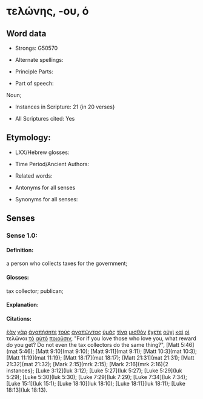 # τελώνης, -ου, ὁ

<!-- Status: S2=NeedsFinalCheck -->
<!-- Lexica used for edits: BDAG, FFM, LN, A-S -->

## Word data

* Strongs: G50570

* Alternate spellings:

* Principle Parts: 

* Part of speech: 

Noun;

* Instances in Scripture: 21 {in 20 verses}

* All Scriptures cited: Yes

## Etymology: 

* LXX/Hebrew glosses: 

* Time Period/Ancient Authors: 

* Related words: 

* Antonyms for all senses

* Synonyms for all senses: 

## Senses 

### Sense 1.0:

#### Definition: 

a person who collects taxes for the government;

#### Glosses:

tax collector; publican;

#### Explanation:

#### Citations:

[ἐὰν](../G14370/01.md) [γὰρ](../G10630/01.md) [ἀγαπήσητε](../G00250/01.md) [τοὺς](../G35880/01.md) [ἀγαπῶντας](../G00250/01.md) [ὑμᾶς](../G47710/01.md) [τίνα](../G51010/01.md) [μισθὸν](../G34080/01.md) [ἔχετε](../G21920/01.md) [οὐχὶ](../G37800/01.md) [καὶ](../G25320/01.md) [οἱ](../G35880/01.md) τελῶναι [τὸ](../G35880/01.md) [αὐτὸ](../G08460/01.md) [ποιοῦσιν](../G41600/01.md), 
"For if you love those who love you, what reward do you get? Do not even the tax collectors do the same thing?", 
[Matt 5:46](mat 5:46);  [Matt 9:10](mat 9:10);  [Matt 9:11](mat 9:11);  [Matt 10:3](mat 10:3);  [Matt 11:19](mat 11:19);  [Matt 18:17](mat 18:17);  [Matt 21:31](mat 21:31);  [Matt 21:32](mat 21:32);  [Mark 2:15](mrk 2:15);  [Mark 2:16](mrk 2:16){2 instances};  [Luke 3:12](luk 3:12);  [Luke 5:27](luk 5:27);  [Luke 5:29](luk 5:29);  [Luke 5:30](luk 5:30);  [Luke 7:29](luk 7:29);  [Luke 7:34](luk 7:34);  [Luke 15:1](luk 15:1);  [Luke 18:10](luk 18:10);  [Luke 18:11](luk 18:11);  [Luke 18:13](luk 18:13).   
